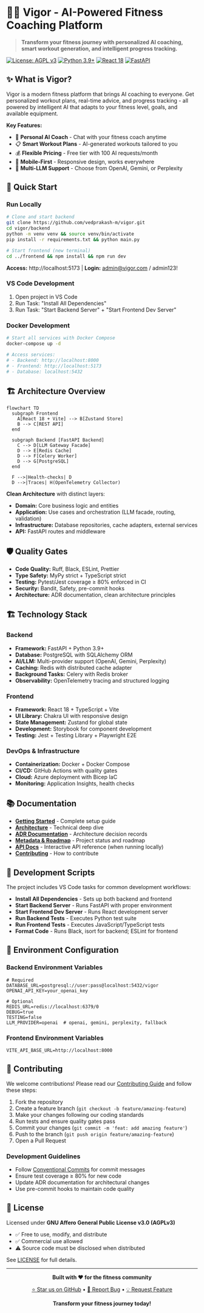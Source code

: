 # 🏋️‍♂️ Vigor - AI-Powered Fitness Coaching Platform

> **Transform your fitness journey with personalized AI coaching, smart workout generation, and intelligent progress tracking.**

[![License: AGPL v3](https://img.shields.io/badge/License-AGPL%20v3-blue.svg)](https://www.gnu.org/licenses/agpl-3.0)
[![Python 3.9+](https://img.shields.io/badge/python-3.9+-blue.svg)](https://www.python.org/downloads/)
[![React 18](https://img.shields.io/badge/react-18+-blue.svg)](https://reactjs.org/)
[![FastAPI](https://img.shields.io/badge/FastAPI-0.104+-green.svg)](https://fastapi.tiangolo.com/)

## ✨ What is Vigor?

Vigor is a modern fitness platform that brings AI coaching to everyone. Get personalized workout plans, real-time advice, and progress tracking - all powered by intelligent AI that adapts to your fitness level, goals, and available equipment.

**Key Features:**

- 🤖 **Personal AI Coach** - Chat with your fitness coach anytime
- 📋 **Smart Workout Plans** - AI-generated workouts tailored to you
- 💰 **Flexible Pricing** - Free tier with 100 AI requests/month
- 📱 **Mobile-First** - Responsive design, works everywhere
- 🔧 **Multi-LLM Support** - Choose from OpenAI, Gemini, or Perplexity

## 🚀 Quick Start

### Run Locally

```bash
# Clone and start backend
git clone https://github.com/vedprakash-m/vigor.git
cd vigor/backend
python -m venv venv && source venv/bin/activate
pip install -r requirements.txt && python main.py

# Start frontend (new terminal)
cd ../frontend && npm install && npm run dev
```

**Access:** http://localhost:5173 | **Login:** admin@vigor.com / admin123!

### VS Code Development

1. Open project in VS Code
2. Run Task: "Install All Dependencies"
3. Run Task: "Start Backend Server" + "Start Frontend Dev Server"

### Docker Development

```bash
# Start all services with Docker Compose
docker-compose up -d

# Access services:
# - Backend: http://localhost:8000
# - Frontend: http://localhost:5173
# - Database: localhost:5432
```

## 🏗️ Architecture Overview

```mermaid
flowchart TD
  subgraph Frontend
    A[React 18 + Vite] --> B[Zustand Store]
    B --> C[REST API]
  end

  subgraph Backend [FastAPI Backend]
    C --> D[LLM Gateway Facade]
    D --> E[Redis Cache]
    D --> F[Celery Worker]
    D --> G[PostgreSQL]
  end

  F -->|Health-checks| D
  D -->|Traces| H(OpenTelemetry Collector)
```

**Clean Architecture** with distinct layers:

- **Domain:** Core business logic and entities
- **Application:** Use cases and orchestration (LLM facade, routing, validation)
- **Infrastructure:** Database repositories, cache adapters, external services
- **API:** FastAPI routes and middleware

## 🛡️ Quality Gates

- **Code Quality:** Ruff, Black, ESLint, Prettier
- **Type Safety:** MyPy strict + TypeScript strict
- **Testing:** Pytest/Jest coverage ≥ 80% enforced in CI
- **Security:** Bandit, Safety, pre-commit hooks
- **Architecture:** ADR documentation, clean architecture principles

## 🏗️ Technology Stack

### Backend

- **Framework:** FastAPI + Python 3.9+
- **Database:** PostgreSQL with SQLAlchemy ORM
- **AI/LLM:** Multi-provider support (OpenAI, Gemini, Perplexity)
- **Caching:** Redis with distributed cache adapter
- **Background Tasks:** Celery with Redis broker
- **Observability:** OpenTelemetry tracing and structured logging

### Frontend

- **Framework:** React 18 + TypeScript + Vite
- **UI Library:** Chakra UI with responsive design
- **State Management:** Zustand for global state
- **Development:** Storybook for component development
- **Testing:** Jest + Testing Library + Playwright E2E

### DevOps & Infrastructure

- **Containerization:** Docker + Docker Compose
- **CI/CD:** GitHub Actions with quality gates
- **Cloud:** Azure deployment with Bicep IaC
- **Monitoring:** Application Insights, health checks

## 📚 Documentation

- **[Getting Started](docs/getting-started.md)** - Complete setup guide
- **[Architecture](docs/architecture.md)** - Technical deep dive
- **[ADR Documentation](docs/adr/)** - Architecture decision records
- **[Metadata & Roadmap](docs/metadata.md)** - Project status and roadmap
- **[API Docs](http://localhost:8000/docs)** - Interactive API reference (when running locally)
- **[Contributing](docs/CONTRIBUTING.md)** - How to contribute

## 🚀 Development Scripts

The project includes VS Code tasks for common development workflows:

- **Install All Dependencies** - Sets up both backend and frontend
- **Start Backend Server** - Runs FastAPI with proper environment
- **Start Frontend Dev Server** - Runs React development server
- **Run Backend Tests** - Executes Python test suite
- **Run Frontend Tests** - Executes JavaScript/TypeScript tests
- **Format Code** - Runs Black, isort for backend; ESLint for frontend

## 🔧 Environment Configuration

### Backend Environment Variables

```env
# Required
DATABASE_URL=postgresql://user:pass@localhost:5432/vigor
OPENAI_API_KEY=your_openai_key

# Optional
REDIS_URL=redis://localhost:6379/0
DEBUG=true
TESTING=false
LLM_PROVIDER=openai  # openai, gemini, perplexity, fallback
```

### Frontend Environment Variables

```env
VITE_API_BASE_URL=http://localhost:8000
```

## 🤝 Contributing

We welcome contributions! Please read our [Contributing Guide](docs/CONTRIBUTING.md) and follow these steps:

1. Fork the repository
2. Create a feature branch (`git checkout -b feature/amazing-feature`)
3. Make your changes following our coding standards
4. Run tests and ensure quality gates pass
5. Commit your changes (`git commit -m 'feat: add amazing feature'`)
6. Push to the branch (`git push origin feature/amazing-feature`)
7. Open a Pull Request

### Development Guidelines

- Follow [Conventional Commits](https://conventionalcommits.org/) for commit messages
- Ensure test coverage ≥ 80% for new code
- Update ADR documentation for architectural changes
- Use pre-commit hooks to maintain code quality

## 📄 License

Licensed under **GNU Affero General Public License v3.0 (AGPLv3)**

- ✅ Free to use, modify, and distribute
- ✅ Commercial use allowed
- ⚠️ Source code must be disclosed when distributed

See [LICENSE](LICENSE) for full details.

---

<div align="center">

**Built with ❤️ for the fitness community**

[⭐ Star us on GitHub](https://github.com/vedprakash-m/vigor) • [🐛 Report Bug](https://github.com/vedprakash-m/vigor/issues) • [💡 Request Feature](https://github.com/vedprakash-m/vigor/issues)

**Transform your fitness journey today!**

</div>
